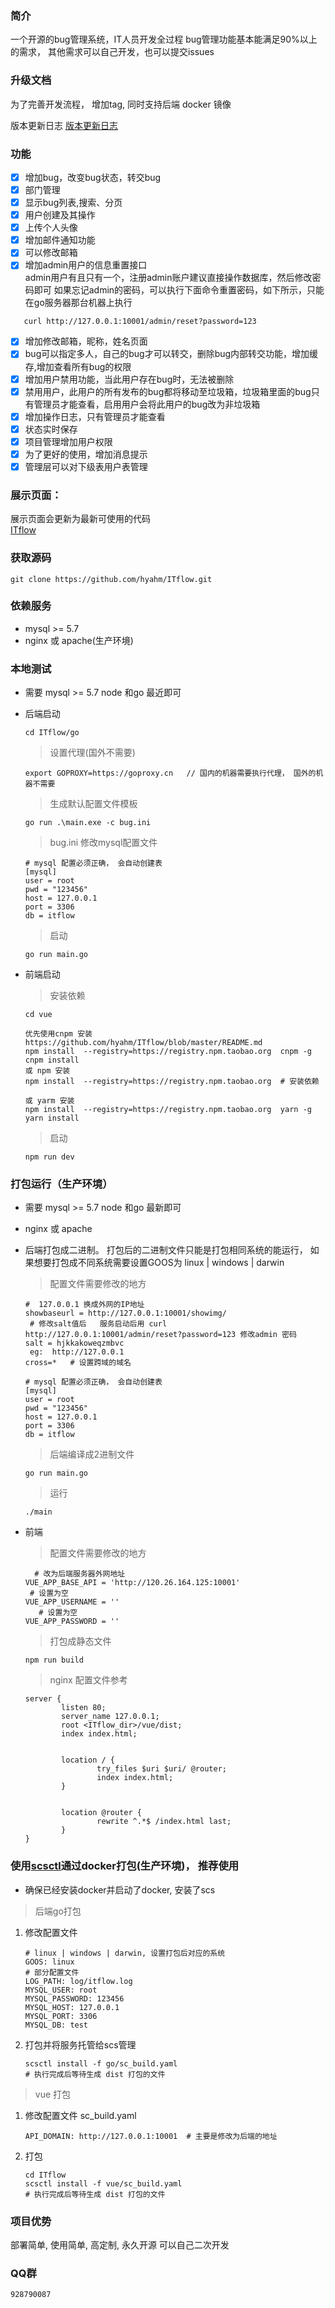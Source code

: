### 简介
  一个开源的bug管理系统，IT人员开发全过程
  bug管理功能基本能满足90%以上的需求， 其他需求可以自己开发，也可以提交issues    



### 升级文档

为了完善开发流程， 增加tag, 同时支持后端 docker 镜像

版本更新日志 [版本更新日志](UPDATE.md)



### 功能
- [x] 增加bug，改变bug状态，转交bug 
- [x] 部门管理
- [x] 显示bug列表,搜索、分页
- [x] 用户创建及其操作  
- [x] 上传个人头像  
- [x] 增加邮件通知功能  
- [x] 可以修改邮箱
- [x] 增加admin用户的信息重置接口  
   admin用户有且只有一个，注册admin账户建议直接操作数据库，然后修改密码即可
   如果忘记admin的密码，可以执行下面命令重置密码，如下所示，只能在go服务器那台机器上执行
```
   curl http://127.0.0.1:10001/admin/reset?password=123
```
- [x] 增加修改邮箱，昵称，姓名页面 
- [x] bug可以指定多人，自己的bug才可以转交，删除bug内部转交功能，增加缓存,增加查看所有bug的权限  
- [x] 增加用户禁用功能，当此用户存在bug时，无法被删除  
- [x] 禁用用户，此用户的所有发布的bug都将移动至垃圾箱，垃圾箱里面的bug只有管理员才能查看，启用用户会将此用户的bug改为非垃圾箱  
- [x] 增加操作日志，只有管理员才能查看   
- [x] 状态实时保存 
- [x] 项目管理增加用户权限
- [x] 为了更好的使用，增加消息提示
- [x] 管理层可以对下级表用户表管理

### 展示页面： 
   展示页面会更新为最新可使用的代码  
   [ITflow](http://bug.hyahm.com "ITflow")  



### 获取源码

```
git clone https://github.com/hyahm/ITflow.git
```



### 依赖服务

- mysql >= 5.7
- nginx 或 apache(生产环境)



### 本地测试

- 需要 mysql >= 5.7   node 和go 最近即可

- 后端启动

  ```
  cd ITflow/go
  ```

  > 设置代理(国外不需要)

  ```
  export GOPROXY=https://goproxy.cn   // 国内的机器需要执行代理， 国外的机器不需要
  ```

  > 生成默认配置文件模板   

  ```
  go run .\main.exe -c bug.ini     
  ```

  >  bug.ini 修改mysql配置文件

  ```
  # mysql 配置必须正确， 会自动创建表
  [mysql]
  user = root
  pwd = "123456"
  host = 127.0.0.1
  port = 3306
  db = itflow
  
  ```

  > 启动

  ```
  go run main.go
  ```

- 前端启动

  > 安装依赖

  ```
  cd vue
  
  优先使用cnpm 安装 https://github.com/hyahm/ITflow/blob/master/README.md
  npm install  --registry=https://registry.npm.taobao.org  cnpm -g
  cnpm install
  或 npm 安装
  npm install  --registry=https://registry.npm.taobao.org  # 安装依赖
  
  或 yarm 安装
  npm install  --registry=https://registry.npm.taobao.org  yarn -g
  yarn install
  ```

  > 启动

  ```
  npm run dev
  ```

  

### 打包运行（生产环境）

- 需要 mysql >= 5.7   node 和go 最新即可

- nginx 或 apache

- 后端打包成二进制。 打包后的二进制文件只能是打包相同系统的能运行， 如果想要打包成不同系统需要设置GOOS为 linux | windows | darwin

  > 配置文件需要修改的地方

  ```
  #  127.0.0.1 换成外网的IP地址
  showbaseurl = http://127.0.0.1:10001/showimg/    
   # 修改salt值后   服务启动后用 curl http://127.0.0.1:10001/admin/reset?password=123 修改admin 密码
  salt = hjkkakoweqzmbvc  
   eg:  http://127.0.0.1
  cross=*   # 设置跨域的域名  
  
  # mysql 配置必须正确， 会自动创建表
  [mysql]
  user = root
  pwd = "123456"
  host = 127.0.0.1
  port = 3306
  db = itflow
  ```

  > 后端编译成2进制文件

  ```
  go run main.go
  ```

  >  运行

  ```
  ./main
  ```



- 前端

  > 配置文件需要修改的地方

  ```
    # 改为后端服务器外网地址
  VUE_APP_BASE_API = 'http://120.26.164.125:10001'
   # 设置为空
  VUE_APP_USERNAME = '' 
     # 设置为空
  VUE_APP_PASSWORD = ''
  ```

  > 打包成静态文件

  ```
  npm run build
  ```

  > nginx 配置文件参考

  ```
  server {
          listen 80;
          server_name 127.0.0.1;
          root <ITflow_dir>/vue/dist;
          index index.html;
  
  
          location / {
                  try_files $uri $uri/ @router;
                  index index.html;
          }
  
  
          location @router {
                  rewrite ^.*$ /index.html last;
          }
  }
  ```

  

### 使用[scsctl](https://github.com/hyahm/scs 'scs')通过docker打包(生产环境)， 推荐使用

- 确保已经安装docker并启动了docker, 安装了scs

> 后端go打包

1. 修改配置文件

   ```
   # linux | windows | darwin, 设置打包后对应的系统
   GOOS: linux
   # 部分配置文件
   LOG_PATH: log/itflow.log
   MYSQL_USER: root
   MYSQL_PASSWORD: 123456
   MYSQL_HOST: 127.0.0.1
   MYSQL_PORT: 3306
   MYSQL_DB: test
   ```

   

2. 打包并将服务托管给scs管理

   ```
   scsctl install -f go/sc_build.yaml
   # 执行完成后等待生成 dist 打包的文件
   ```

   



> vue 打包
1. 修改配置文件  sc_build.yaml

   ```
   API_DOMAIN: http://127.0.0.1:10001  # 主要是修改为后端的地址
   ```

   

2. 打包

   ```
   cd ITflow
   scsctl install -f vue/sc_build.yaml
   # 执行完成后等待生成 dist 打包的文件
   ```





### 项目优势   
 部署简单, 使用简单, 高定制, 永久开源  可以自己二次开发   


### QQ群  
    928790087

